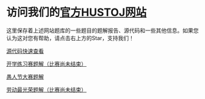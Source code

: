 # 访问我们的[官方HUSTOJ网站](http://onlinejudge.ngrok2.xiaomiqiu.cn/)
这里保存着上述网站题库的一些题目的题解报告、源代码和一些其他信息。如果您认为这对您有帮助，请点击右上方的Star，支持我们！

[源代码快速查看](code.html)

[开学练习赛题解（比赛尚未结束）]()

[愚人节大赛题解](april-fools)

[劳动最光荣题解（比赛尚未结束）]()